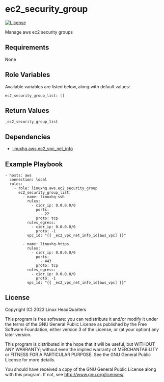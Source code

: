# ec2\_security\_group

[![License](https://img.shields.io/badge/license-GPLv3-lightgreen)](https://www.gnu.org/licenses/gpl-3.0.en.html#license-text)

Manage aws ec2 security groups

## Requirements

None

## Role Variables

Available variables are listed below, along with default values:

    ec2_security_group_list: []

## Return Values

    _ec2_security_group_list

## Dependencies

* [linuxhq.aws.ec2\_vpc\_net\_info](https://github.com/linuxhq/ansible-collection-aws/tree/main/roles/ec2_vpc_net_info)

## Example Playbook

    - hosts: aws
      connection: local
      roles:
        - role: linuxhq.aws.ec2_security_group
          ec2_security_group_list:
            - name: linuxhq-ssh
              rules:
                - cidr_ip: 0.0.0.0/0
                  ports:
                    - 22
                  proto: tcp
              rules_egress:
                - cidr_ip: 0.0.0.0/0
                  proto: -1
              vpc_id: "{{ _ec2_vpc_net_info_id[aws_vpc] }}"

            - name: linuxhq-https
              rules:
                - cidr_ip: 0.0.0.0/0
                  ports:
                    - 443
                  proto: tcp
              rules_egress:
                - cidr_ip: 0.0.0.0/0
                  proto: -1
              vpc_id: "{{ _ec2_vpc_net_info_id[aws_vpc] }}"

## License

Copyright (C) 2023 Linux HeadQuarters

This program is free software: you can redistribute it and/or modify
it under the terms of the GNU General Public License as published by
the Free Software Foundation, either version 3 of the License, or
(at your option) any later version.

This program is distributed in the hope that it will be useful,
but WITHOUT ANY WARRANTY; without even the implied warranty of
MERCHANTABILITY or FITNESS FOR A PARTICULAR PURPOSE. See the
GNU General Public License for more details.

You should have received a copy of the GNU General Public License
along with this program. If not, see <http://www.gnu.org/licenses/>.
